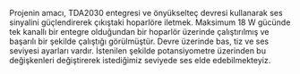 Projenin amacı, TDA2030 entegresi ve önyükselteç devresi kullanarak ses sinyalini güçlendirerek çıkıştaki hoparlöre iletmek.  Maksimum 18 W gücünde tek kanallı bir entegre olduğundan bir hoparlör üzerinde çalıştırılmış ve başarılı bir şekilde çalıştığı görülmüştür. Devre üzerinde bas, tiz ve ses seviyesi ayarları vardır. İstenilen şekilde potansiyometre üzerinden bu değişkenleri değiştirerek istediğimiz seviyede ses elde edebilmekteyiz.
